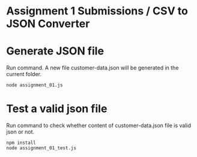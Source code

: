 Assignment 1 Submissions / CSV to JSON Converter
================================================

# Generate JSON file

Run command. A new file customer-data.json will be generated in the current folder.
```
node assignment_01.js
```

# Test a valid json file

Run command to check whether content of customer-data.json file is valid json or not.
```
npm install
node assignment_01_test.js
```
